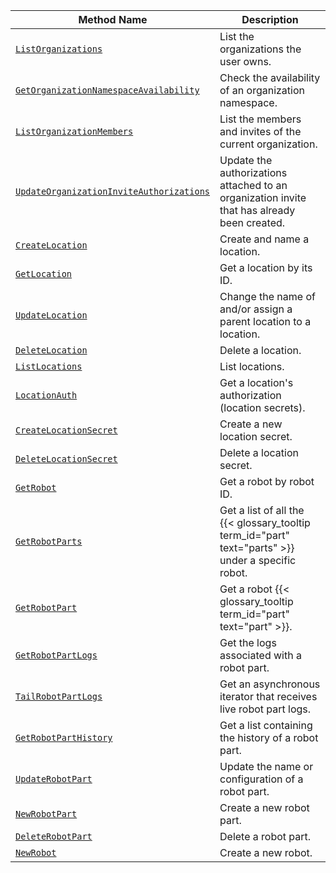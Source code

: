 Method Name | Description
----------- | -----------
[`ListOrganizations`](/program/apis/cloud/#listorganizations) | List the organizations the user owns.
[`GetOrganizationNamespaceAvailability`](/program/apis/cloud/#getorganizationnamespaceavailability) | Check the availability of an organization namespace.
[`ListOrganizationMembers`](/program/apis/cloud/#listorganizationmembers) | List the members and invites of the current organization.
[`UpdateOrganizationInviteAuthorizations`](/program/apis/cloud/#updateorganizationinviteauthorizations) | Update the authorizations attached to an organization invite that has already been created.
[`CreateLocation`](/program/apis/cloud/#createlocation) | Create and name a location.
[`GetLocation`](/program/apis/cloud/#getlocation) | Get a location by its ID.
[`UpdateLocation`](/program/apis/cloud/#updatelocation ) | Change the name of and/or assign a parent location to a location.
[`DeleteLocation`](/program/apis/cloud/#deletelocation ) | Delete a location.
[`ListLocations`](/program/apis/cloud/#listlocations ) | List locations.
[`LocationAuth`](/program/apis/cloud/#locationauth ) | Get a location's authorization (location secrets).
[`CreateLocationSecret`](/program/apis/cloud/#createlocationsecret ) | Create a new location secret.
[`DeleteLocationSecret`](/program/apis/cloud/#deletelocationsecret ) | Delete a location secret.
[`GetRobot`](/program/apis/cloud/#getrobot ) | Get a robot by robot ID.
[`GetRobotParts`](/program/apis/cloud/#getrobotparts ) | Get a list of all the {{< glossary_tooltip term_id="part" text="parts" >}} under a specific robot.
[`GetRobotPart`](/program/apis/cloud/#getrobotpart ) | Get a robot {{< glossary_tooltip term_id="part" text="part" >}}.
[`GetRobotPartLogs`](/program/apis/cloud/#getrobotpartlogs ) | Get the logs associated with a robot part.
[`TailRobotPartLogs`](/program/apis/cloud/#tailrobotpartlogs ) | Get an asynchronous iterator that receives live robot part logs.
[`GetRobotPartHistory`](/program/apis/cloud/#getrobotparthistory ) | Get a list containing the history of a robot part.
[`UpdateRobotPart`](/program/apis/cloud/#updaterobotpart ) | Update the name or configuration of a robot part.
[`NewRobotPart`](/program/apis/cloud/#newrobotpart ) | Create a new robot part.
[`DeleteRobotPart`](/program/apis/cloud/#deleterobotpart ) | Delete a robot part.
[`NewRobot`](/program/apis/cloud/#newrobot ) | Create a new robot.
